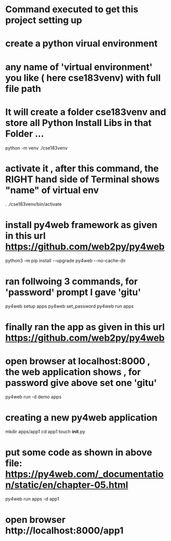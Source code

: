 # Command executed to get this project setting up

# create a python virual environment
# any name of 'virtual environment' you like ( here cse183venv) with full file path
# It will create a folder cse183venv and store all Python Install Libs in that Folder ...
python -m venv ./cse183venv

# activate it , after this command, the RIGHT hand side of Terminal shows "name" of virtual env
. ./cse183venv/bin/activate


# install py4web framework as given in this url https://github.com/web2py/py4web 
python3 -m pip install --upgrade py4web --no-cache-dir 

# ran follwoing 3 commands, for 'password' prompt I gave 'gitu'
py4web setup apps
py4web set_password
py4web run apps


# finally ran the app as given in this url https://github.com/web2py/py4web 
# open browser at localhost:8000 , the web application shows , for password give above set one 'gitu'
py4web run -d demo apps


# creating a new py4web application
mkdir apps/app1
cd app1
touch __init__.py

# put some code as shown in above file: https://py4web.com/_documentation/static/en/chapter-05.html
py4web run apps -d app1

# open browser http://localhost:8000/app1
